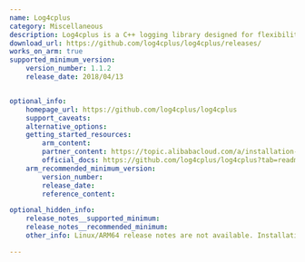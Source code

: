 ```yaml
---
name: Log4cplus
category: Miscellaneous
description: Log4cplus is a C++ logging library designed for flexibility and scalability, providing thread-safe logging capabilities, hierarchical loggers, and various appenders to support robust logging in applications.
download_url: https://github.com/log4cplus/log4cplus/releases/
works_on_arm: true
supported_minimum_version:
    version_number: 1.1.2
    release_date: 2018/04/13


optional_info:
    homepage_url: https://github.com/log4cplus/log4cplus
    support_caveats:
    alternative_options:
    getting_started_resources:
        arm_content: 
        partner_content: https://topic.alibabacloud.com/a/installation-and-use-of-log4cplus-under-linux-__linux_1_16_20277870.html
        official_docs: https://github.com/log4cplus/log4cplus?tab=readme-ov-file#installation-instruction
    arm_recommended_minimum_version:
        version_number:
        release_date:
        reference_content: 

optional_hidden_info:
    release_notes__supported_minimum: 
    release_notes__recommended_minimum:
    other_info: Linux/ARM64 release notes are not available. Installation and testing are done via the tar archive [1.1.2](https://github.com/log4cplus/log4cplus/releases/tag/REL_1_1_2).

---
```

